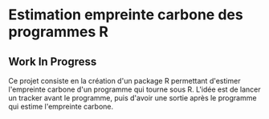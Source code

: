 # Estimation empreinte carbone des programmes R

## Work In Progress

Ce projet consiste en la création d'un package R permettant d'estimer l'empreinte carbone d'un programme qui tourne sous R.
L'idée est de lancer un tracker avant le programme, puis d'avoir une sortie après le programme qui estime l'empreinte carbone.


